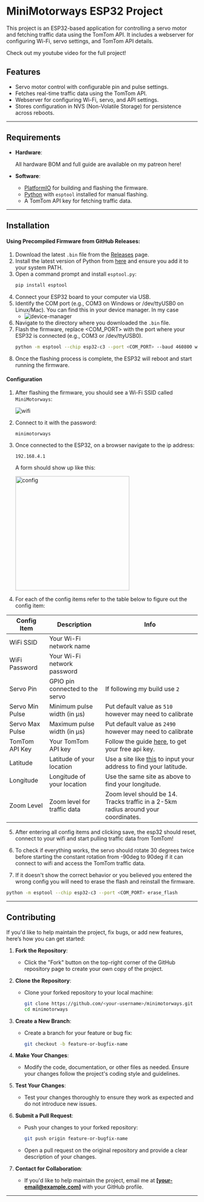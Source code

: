 # **MiniMotorways ESP32 Project**

This project is an ESP32-based application for controlling a servo motor and fetching traffic data using the TomTom API. It includes a webserver for configuring Wi-Fi, servo settings, and TomTom API details.

Check out my youtube video for the full project!


## **Features**
- Servo motor control with configurable pin and pulse settings.
- Fetches real-time traffic data using the TomTom API.
- Webserver for configuring Wi-Fi, servo, and API settings.
- Stores configuration in NVS (Non-Volatile Storage) for persistence across reboots.

---

## **Requirements**
- **Hardware**:

    All hardware BOM and full guide are available on my patreon here!

- **Software**:
  - [PlatformIO](https://platformio.org/) for building and flashing the firmware.
  - [Python](https://www.python.org/) with `esptool` installed for manual flashing.
  - A TomTom API key for fetching traffic data.

---

## **Installation**

#### Using Precompiled Firmware from GitHub Releases:
1. Download the latest `.bin` file from the [Releases](https://github.com/your-repo/minimotorways/releases) page.
2. Install the latest version of Python from [here](https://www.python.org/downloads/) and ensure you add it to your system PATH.
3. Open a command prompt and install `esptool.py`:
   ```bash
   pip install esptool
4. Connect your ESP32 board to your computer via USB.
5. Identify the COM port (e.g., COM3 on Windows or /dev/ttyUSB0 on Linux/Mac). You can find this in your device manager. In my case
    -  ![device-manager](resources/device_manager.png)
6. Navigate to the directory where you downloaded the `.bin` file.
6. Flash the firmware, replace <COM_PORT> with the port where your ESP32 is connected (e.g., COM3 or /dev/ttyUSB0).
    ```bash
    python -m esptool --chip esp32-c3 --port <COM_PORT> --baud 460800 write_flash -z 0x1000 firmware.bin
7. Once the flashing process is complete, the ESP32 will reboot and start running the firmware.

#### **Configuration**
1. After flashing the firmware, you should see a Wi-Fi SSID called `MiniMotorways`:

    ![wifi](resources/wifi.png)
2. Connect to it with the password:
    ```
    minimotorways
    ```
3. Once connected to the ESP32, on a browser navigate to the ip address:
    ```
    192.168.4.1
    ```
    A form should show up like this:

    <img src="resources/config.png" alt="config" width="300">

4. For each of the config items refer to the table below to figure out the config item:

| Config Item       | Description                     | Info                           |
|-------------------|---------------------------------| ------------------------------ |
| WiFi SSID         | Your Wi-Fi network name         |                                |
| WiFi Password     | Your Wi-Fi network password     |                                |
| Servo Pin         | GPIO pin connected to the servo | If following my build use `2`    |
| Servo Min Pulse   | Minimum pulse width (in µs)     | Put default value as `510` however may need to calibrate      |
| Servo Max Pulse   | Maximum pulse width (in µs)     | Put default value as `2490` however may need to calibrate     |
| TomTom API Key    | Your TomTom API key             | Follow the guide [here](https://developer.tomtom.com/knowledgebase/platform/articles/how-to-get-an-tomtom-api-key/), to get your free api key. |
| Latitude          | Latitude of your location       | Use a site like [this](https://www.latlong.net/) to input your address to find your latitude. |
| Longitude         | Longitude of your location      | Use the same site as above to find your longitude. |
| Zoom Level        | Zoom level for traffic data     | Zoom level should be 14. Tracks traffic in a 2-5km radius around your coordinates.|


5. After entering all config items and clicking save, the esp32 should reset, connect to your wifi and start pulling traffic data from TomTom!

6. To check if everything works, the servo should rotate 30 degrees twice before starting the constant rotation from -90deg to 90deg if it can connect to wifi and access the TomTom traffic data.
7. If it doesn't show the correct behavior or you believed you entered the wrong config you will need to erase the flash and reinstall the firmware.
```bash
python -m esptool --chip esp32-c3 --port <COM_PORT> erase_flash
```

---

## **Contributing**

If you'd like to help maintain the project, fix bugs, or add new features, here’s how you can get started:

1. **Fork the Repository**:
   - Click the "Fork" button on the top-right corner of the GitHub repository page to create your own copy of the project.

2. **Clone the Repository**:
   - Clone your forked repository to your local machine:
     ```bash
     git clone https://github.com/<your-username>/minimotorways.git
     cd minimotorways
     ```

3. **Create a New Branch**:
   - Create a branch for your feature or bug fix:
     ```bash
     git checkout -b feature-or-bugfix-name
     ```

4. **Make Your Changes**:
   - Modify the code, documentation, or other files as needed. Ensure your changes follow the project's coding style and guidelines.

5. **Test Your Changes**:
   - Test your changes thoroughly to ensure they work as expected and do not introduce new issues.

6. **Submit a Pull Request**:
   - Push your changes to your forked repository:
     ```bash
     git push origin feature-or-bugfix-name
     ```
   - Open a pull request on the original repository and provide a clear description of your changes.

7. **Contact for Collaboration**:
   - If you'd like to help maintain the project, email me at **[your-email@example.com]** with your GitHub profile.

---
